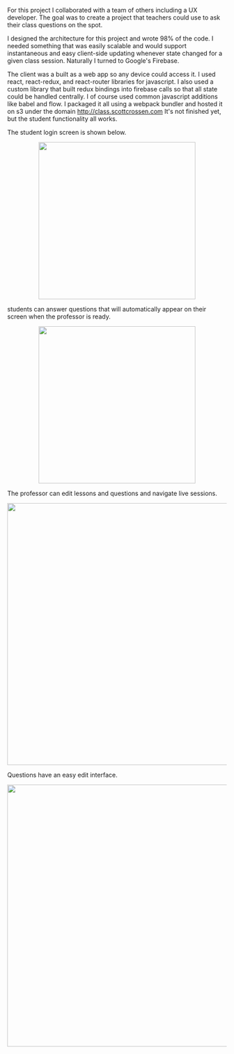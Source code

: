 For this project I collaborated with a team of others including a UX developer.
The goal was to create a project that teachers could use to ask their class questions
on the spot.

I designed the architecture for this project and wrote 98% of the code. I needed
something that was easily scalable and would support instantaneous and easy client-side
updating whenever state changed for a given class session. Naturally I turned to Google's
Firebase.

The client was a built as a web app so any device could access it. I used react,
react-redux, and react-router libraries for javascript.
I also used a custom library that built redux bindings into firebase calls so that
all state could be handled centrally. I of course used common javascript additions
like babel and flow. I packaged it all using a webpack bundler and hosted it on s3
under the domain http://class.scottcrossen.com   It's not finished yet, but the student
functionality all works.

The student login screen is shown below.

<center> <img src="require('assets/images/projects/audience_engagement/audience_engagement_login_1.png')" style="width: 360; height: auto;" /> </center>

students can answer questions that will automatically appear on their screen when
the professor is ready.

<center> <img src="require('assets/images/projects/audience_engagement/audience_engagement_answers_1.png')" style="width: 360; height: auto;" /> </center>

The professor can edit lessons and questions and navigate live sessions.

<center> <img src="require('assets/images/projects/audience_engagement/audience_engagement_lesson_1.png')" style="width: 600; height: auto;" /> </center>

Questions have an easy edit interface.

<center> <img src="require('assets/images/projects/audience_engagement/audience_engagement_question_edit.png')" style="width: 600; height: auto;" /> </center>
